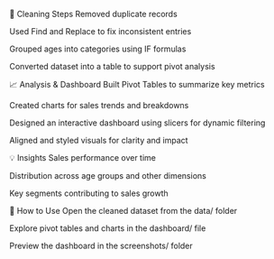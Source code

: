 🧼 Cleaning Steps
Removed duplicate records

Used Find and Replace to fix inconsistent entries

Grouped ages into categories using IF formulas

Converted dataset into a table to support pivot analysis

📈 Analysis & Dashboard
Built Pivot Tables to summarize key metrics

Created charts for sales trends and breakdowns

Designed an interactive dashboard using slicers for dynamic filtering

Aligned and styled visuals for clarity and impact

💡 Insights
Sales performance over time

Distribution across age groups and other dimensions

Key segments contributing to sales growth

📂 How to Use
Open the cleaned dataset from the data/ folder

Explore pivot tables and charts in the dashboard/ file

 Preview the dashboard in the screenshots/ folder
